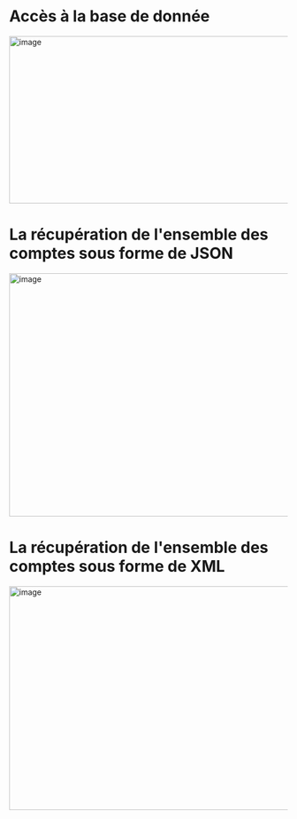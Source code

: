 # Accès à la base de donnée

<img width="562" height="302" alt="image" src="https://github.com/user-attachments/assets/cad0fab8-2b6a-4a3e-aa3d-6792455be598" />

# La récupération de l'ensemble des comptes sous forme de JSON

<img width="675" height="439" alt="image" src="https://github.com/user-attachments/assets/820c54c6-674f-461e-872c-5af81aa2a9ec" />

# La récupération de l'ensemble des comptes sous forme de XML

<img width="675" height="404" alt="image" src="https://github.com/user-attachments/assets/030f9236-1737-4c3d-8208-5eeb87094e4f" />



